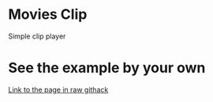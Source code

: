 # Movies Clip

Simple clip player

# See the example by your own

[Link to the page in raw githack](https://rawcdn.githack.com/jchemile/varios/6e08b1e5ec1ef1ab420f9d3c13d939a8ffdc5899/single-pages/chalamillas/index.html)
